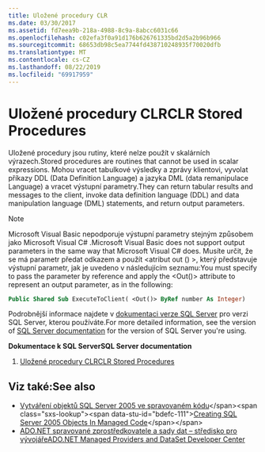 ```yaml
---
title: Uložené procedury CLR
ms.date: 03/30/2017
ms.assetid: fd7eea9b-218a-4988-8c9a-8abcc6031c66
ms.openlocfilehash: c02efa3f0a91d176b626761335bd2d5a2b96b966
ms.sourcegitcommit: 68653db98c5ea7744fd438710248935f70020dfb
ms.translationtype: MT
ms.contentlocale: cs-CZ
ms.lasthandoff: 08/22/2019
ms.locfileid: "69917959"
---
```

# <a name="clr-stored-procedures"></a><span data-ttu-id="bdefc-102">Uložené procedury CLR</span><span class="sxs-lookup"><span data-stu-id="bdefc-102">CLR Stored Procedures</span></span>
<span data-ttu-id="bdefc-103">Uložené procedury jsou rutiny, které nelze použít v skalárních výrazech.</span><span class="sxs-lookup"><span data-stu-id="bdefc-103">Stored procedures are routines that cannot be used in scalar expressions.</span></span> <span data-ttu-id="bdefc-104">Mohou vracet tabulkové výsledky a zprávy klientovi, vyvolat příkazy DDL (Data Definition Language) a jazyka DML (data remanipulace Language) a vracet výstupní parametry.</span><span class="sxs-lookup"><span data-stu-id="bdefc-104">They can return tabular results and messages to the client, invoke data definition language (DDL) and data manipulation language (DML) statements, and return output parameters.</span></span>  
  
> [!NOTE]
> <span data-ttu-id="bdefc-105">Microsoft Visual Basic nepodporuje výstupní parametry stejným způsobem jako Microsoft Visual C# .</span><span class="sxs-lookup"><span data-stu-id="bdefc-105">Microsoft Visual Basic does not support output parameters in the same way that Microsoft Visual C# does.</span></span> <span data-ttu-id="bdefc-106">Musíte určit, že se má parametr předat odkazem a použít \<atribut out () >, který představuje výstupní parametr, jak je uvedeno v následujícím seznamu:</span><span class="sxs-lookup"><span data-stu-id="bdefc-106">You must specify to pass the parameter by reference and apply the \<Out()> attribute to represent an output parameter, as in the following:</span></span>  
  
```vb
Public Shared Sub ExecuteToClient( <Out()> ByRef number As Integer)  
```
  
<span data-ttu-id="bdefc-107">Podrobnější informace najdete v [dokumentaci verze SQL Server](/sql) pro verzi SQL Server, kterou používáte.</span><span class="sxs-lookup"><span data-stu-id="bdefc-107">For more detailed information, see the version of [SQL Server documentation](/sql) for the version of SQL Server you're using.</span></span>
  
 <span data-ttu-id="bdefc-108">**Dokumentace k SQL Server**</span><span class="sxs-lookup"><span data-stu-id="bdefc-108">**SQL Server documentation**</span></span>

1. [<span data-ttu-id="bdefc-109">Uložené procedury CLR</span><span class="sxs-lookup"><span data-stu-id="bdefc-109">CLR Stored Procedures</span></span>](https://go.microsoft.com/fwlink/?LinkId=115400)  
  
## <a name="see-also"></a><span data-ttu-id="bdefc-110">Viz také:</span><span class="sxs-lookup"><span data-stu-id="bdefc-110">See also</span></span>

- <span data-ttu-id="bdefc-111">[Vytváření objektů SQL Server 2005 ve spravovaném kódu](https://docs.microsoft.com/previous-versions/visualstudio/visual-studio-2008/6s0s2at1(v=vs.90))</span><span class="sxs-lookup"><span data-stu-id="bdefc-111">[Creating SQL Server 2005 Objects In Managed Code](https://docs.microsoft.com/previous-versions/visualstudio/visual-studio-2008/6s0s2at1(v=vs.90))</span></span>
- [<span data-ttu-id="bdefc-112">ADO.NET spravované zprostředkovatele a sady dat – středisko pro vývojáře</span><span class="sxs-lookup"><span data-stu-id="bdefc-112">ADO.NET Managed Providers and DataSet Developer Center</span></span>](https://go.microsoft.com/fwlink/?LinkId=217917)
